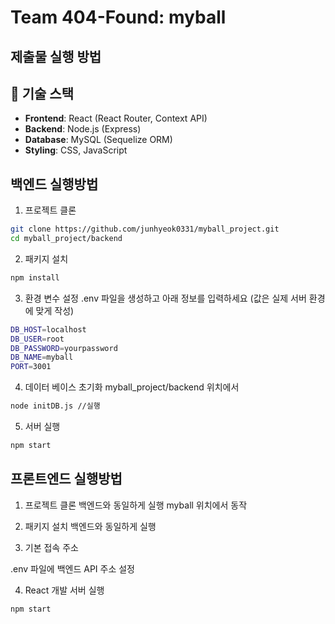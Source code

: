 # Team 404-Found: myball

## 제출물 실행 방법

## 🔧 기술 스택

- **Frontend**: React (React Router, Context API)
- **Backend**: Node.js (Express)
- **Database**: MySQL (Sequelize ORM)
- **Styling**: CSS, JavaScript

## 백엔드 실행방법

1. 프로젝트 클론

```bash
git clone https://github.com/junhyeok0331/myball_project.git
cd myball_project/backend
```

2. 패키지 설치

```bash
npm install
```

3. 환경 변수 설정
.env 파일을 생성하고 아래 정보를 입력하세요
(값은 실제 서버 환경에 맞게 작성)

```bash
DB_HOST=localhost
DB_USER=root
DB_PASSWORD=yourpassword
DB_NAME=myball
PORT=3001
```

4. 데이터 베이스 초기화
myball_project/backend 위치에서

```bash
node initDB.js //실행
```

5. 서버 실행

```bash
npm start
```

## 프론트엔드 실행방법

1. 프로젝트 클론
백엔드와 동일하게 실행
myball 위치에서 동작

2. 패키지 설치
백엔드와 동일하게 실행

3. 기본 접속 주소

.env 파일에 백엔드 API 주소 설정

4. React 개발 서버 실행

```bash
npm start
```

